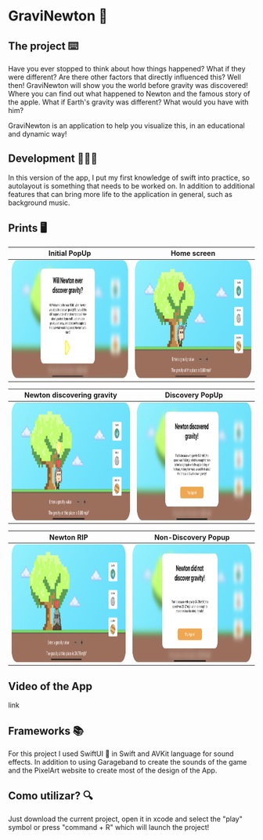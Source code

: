 # GraviNewton 🍎

## The project ⌨️

Have you ever stopped to think about how things happened? What if they were different? Are there other factors that directly influenced this? Well then! GraviNewton will show you the world before gravity was discovered! Where you can find out what happened to Newton and the famous story of the apple. What if Earth's gravity was different? What would you have with him?

GraviNewton is an application to help you visualize this, in an educational and dynamic way!

## Development 👩🏻‍💻

In this version of the app, I put my first knowledge of swift into practice, so autolayout is something that needs to be worked on. In addition to additional features that can bring more life to the application in general, such as background music.

## Prints 🖥️

Initial PopUp | Home screen
:-------------------------:|:-------------------------:
<img src="https://github.com/CynaraCosta/graviNewton-WWDC/blob/main/Screenshots/init-popup.png" alt="Initial PopUp" width="500" height="240"> | <img src="https://github.com/CynaraCosta/graviNewton-WWDC/blob/main/Screenshots/home-screen.png" alt="Home Screen" width="500" height="240"> 

Newton discovering gravity | Discovery PopUp
:-------------------------:|:-------------------------:
<img src="https://github.com/CynaraCosta/graviNewton-WWDC/blob/main/Screenshots/discovered.png" alt="Newton discovering gravity" width="500" height="240"> | <img src="https://github.com/CynaraCosta/graviNewton-WWDC/blob/main/Screenshots/discovered-popup.png" alt="Discovery PopUp" width="500" height="240"> 

Newton RIP | Non-Discovery Popup
:-------------------------:|:-------------------------:
<img src="https://github.com/CynaraCosta/graviNewton-WWDC/blob/main/Screenshots/rip.png" alt="Newton RIP" width="500" height="240">  | <img src="https://github.com/CynaraCosta/graviNewton-WWDC/blob/main/Screenshots/rip-popup.png" alt="Non-Discovery Popup" width="500" height="240"> 

## Video of the App 

link

## Frameworks 📚

For this project I used SwiftUI 👾 in Swift and AVKit language for sound effects. In addition to using Garageband to create the sounds of the game and the PixelArt website to create most of the design of the App.

## Como utilizar? 🔍

Just download the current project, open it in xcode and select the "play" symbol or press "command + R" which will launch the project!
